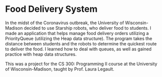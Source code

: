 # Food Delivery System
In the midst of the Coronavirus outbreak, the University of Wisconsin-Madison decided to use Starship robots, who deliver food to students. I made an application that helps manage food delivery orders utilizing a PriorityQueue (utilizing the Heap data structure). The program takes the distance between students and the robots to determine the quickest route to deliver the food. I learned how to deal with queues, as well as gained practice with heap data structures.

This was a project for the CS 300: Programming II course at the University of Wisconsin-Madison, taught by Prof. Laura Legault.
